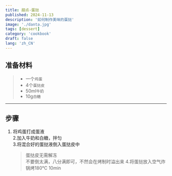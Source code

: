 ```yaml
---
title: 甜点-蛋挞
published: 2024-11-13
description: '如何制作美味的蛋挞'
image: './danta.jpg'
tags: [dessert]
category: 'cookbook'
draft: false
lang: 'zh_CN'
---
```


## 准备材料
>- 一个`鸡蛋`  
>- 4个`蛋挞皮`  
>- 50ml`牛奶`  
>- 10g`白糖`  

***********

## 步骤
1. 将鸡蛋打成蛋液  
2.加入牛奶和白糖，拌匀  
3.将混合好的蛋挞液倒入蛋挞皮中  
    > 蛋挞皮无需解冻  
    > 不要倒太满，八分满即可，不然会在烤制时溢出来
4.将蛋挞放入空气炸锅烤180℃ 10min  
